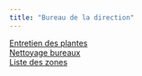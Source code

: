 ```yaml
---
title: "Bureau de la direction"
---
```


[Entretien des plantes](notes/entretiens/E_Plantes.md)\
[Nettoyage bureaux](notes/nettoyage/types%20de%20nettoyage/Bureaux.md)\
[Liste des zones](notes/zones/L_Zones.md) 
